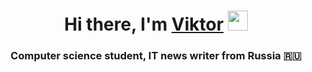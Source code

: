 <h1 align="center">Hi there, I'm <a href="https://daniilshat.ru/" target="_blank">Viktor</a> 
<img src="https://github.com/blackcater/blackcater/raw/main/images/Hi.gif" height="32"/></h1>
<h3 align="center">Computer science student, IT news writer from Russia 🇷🇺</h3>
